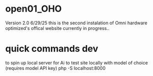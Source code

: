 ﻿# open01_OHO
 Version 2.0 6/29/25
this is the second instalation of Omni hardware optimized's offical website 
currently in progress..
# quick commands dev #
to spin up local server for Ai to test site locally with model of choice (requires model API key) 
php -S localhost:8000 
